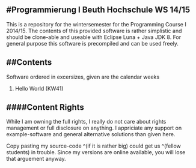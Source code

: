 #Programmierung I Beuth Hochschule WS 14/15
---

This is a repository for the wintersemester for the Programming Course I 2014/15.
The contents of this provided software is rather simplistic and should be clone-able and useable with Eclipse Luna + Java JDK 8. For general purpose this software is precompiled and can be used freely.

##Contents
---
Software ordered in excersizes, given are the calendar weeks

1. Hello World (KW41)

####Content Rights
---
While I am owning the full rights, I really do not care about rights management or full disclosure on anything. I appriciate any support on example-software and general alternative solutions than given here.

Copy pasting my source-code ^(if it is rather big) could get us ^(fellow students) in trouble. Since my versions are online available, you will lose that arguement anyway.